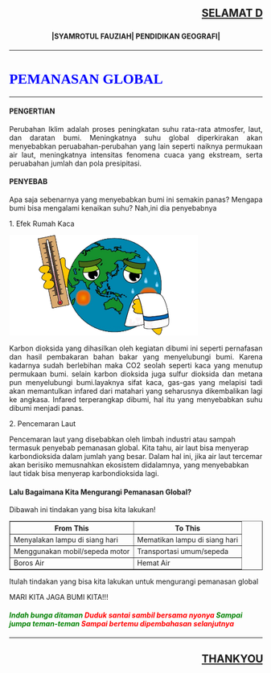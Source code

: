 <html>
    <head><title>SYAMROTUL</title></head>
<body>
<body></body>
    <h2><marquee><u>SELAMAT DATANG DI WEBSITE BELAJAR GEOGRAFI</u></marquee></h2>
    <h4><center>|SYAMROTUL FAUZIAH| PENDIDIKAN GEOGRAFI|</center></h4>
    <hr>
    <h1><font color="blue"><font face="Arial Block">PEMANASAN GLOBAL</font></font></h1>
    <hr>
    <h4><b>PENGERTIAN</b></h4>
    <body><p align="justify">Perubahan Iklim adalah proses peningkatan suhu rata-rata atmosfer, laut, dan daratan bumi. Meningkatnya suhu global diperkirakan akan menyebabkan peruabahan-perubahan yang lain seperti naiknya permukaan air laut, meningkatnya intensitas fenomena cuaca yang ekstream, serta peruabahan jumlah dan pola presipitasi.</p></body>
    <h4>PENYEBAB</h4>
    <p align="justify">Apa saja sebenarnya yang menyebabkan bumi ini semakin panas? Mengapa bumi bisa mengalami kenaikan suhu? Nah,ini dia penyebabnya</p>
    <p> 1. Efek Rumah Kaca</p>
    <img src="gambar.png" weight="200px" height="200px">
    <p align="justify">Karbon dioksida  yang dihasilkan oleh kegiatan dibumi ini seperti pernafasan dan hasil pembakaran bahan bakar yang menyelubungi bumi. Karena kadarnya sudah berlebihan maka CO2 seolah seperti kaca yang menutup permukaan bumi. selain karbon dioksida juga sulfur dioksida dan metana pun menyelubungi bumi.layaknya sifat kaca, gas-gas yang melapisi tadi akan memantulkan infared dari matahari yang seharusnya dikembalikan lagi ke angkasa. Infared terperangkap dibumi, hal itu yang menyebabkan suhu dibumi menjadi panas.</p>
    <p>2. Pencemaran Laut</p>
    <p align="jusify">Pencemaran laut yang disebabkan oleh limbah industri atau sampah termasuk penyebab pemanasan global. Kita tahu, air laut bisa menyerap karbondioksida dalam jumlah yang besar. Dalam hal ini, jika air laut tercemar akan berisiko memusnahkan ekosistem didalamnya, yang menyebabkan laut tidak bisa menyerap karbondioksida lagi.</p>
    <h4>Lalu Bagaimana Kita Mengurangi Pemanasan Global?</h4>
    <p>Dibawah ini tindakan yang bisa kita lakukan!</p>
    <table border="1">
        <tr>
            <th>From This</th>
            <th>To This</th>
        </tr>
        <tr>
            <td>Menyalakan lampu di siang hari</td>
            <td>Mematikan lampu di siang hari</td>
        </tr>
        <tr>
            <td>Menggunakan mobil/sepeda motor</td>
            <td>Transportasi umum/sepeda</td>
        </tr>
        <tr>
            <td>Boros Air</td>
            <td>Hemat Air</td>
        </tr>
    </table>
    <p>Itulah tindakan yang bisa kita lakukan untuk mengurangi pemanasan global</p>
    <p>MARI KITA JAGA BUMI KITA!!!</p>
    <h4><i>
    <p>
        <font color="green">Indah bunga ditaman</font>
        <font color="red">Duduk santai sambil bersama nyonya</font>
        <font color="green">Sampai jumpa teman-teman</font>
        <font color="red">Sampai bertemu dipembahasan selanjutnya</font>
    </p>
    </i></h4>
    <hr>
    <h2><marquee><u>THANKYOU!!!</u></marquee></h2>
</body>    
</html>
